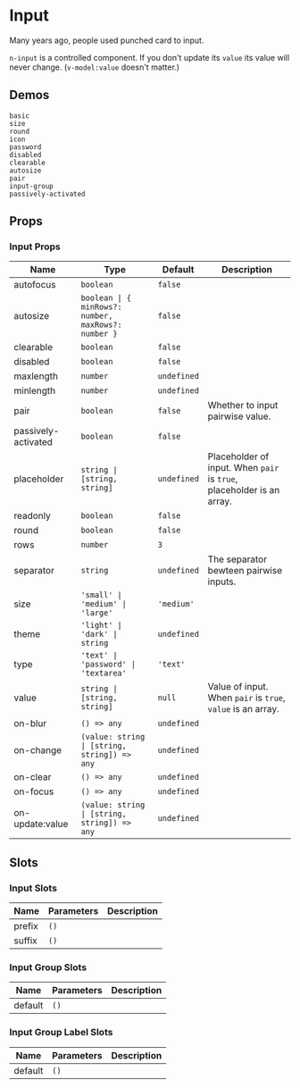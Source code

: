 # Input
Many years ago, people used punched card to input.

<n-alert title="Caveat" type="warning">`n-input` is a controlled component. If you don't update its `value` its value will never change. (`v-model:value` doesn't matter.)</n-alert>

## Demos
```demo
basic
size
round
icon
password
disabled
clearable
autosize
pair
input-group
passively-activated
```

## Props
### Input Props
|Name|Type|Default|Description|
|-|-|-|-|
|autofocus|`boolean`|`false`||
|autosize|`boolean \| { minRows?: number, maxRows?: number }`|`false`||
|clearable|`boolean`|`false`||
|disabled|`boolean`|`false`||
|maxlength|`number`|`undefined`||
|minlength|`number`|`undefined`||
|pair|`boolean`|`false`|Whether to input pairwise value.|
|passively-activated|`boolean`|`false`||
|placeholder|`string \| [string, string]`|`undefined`|Placeholder of input. When `pair` is `true`, placeholder is an array.|
|readonly|`boolean`|`false`||
|round|`boolean`|`false`||
|rows|`number`|`3`||
|separator|`string`|`undefined`|The separator bewteen pairwise inputs.|
|size|`'small' \| 'medium' \| 'large'`|`'medium'`||
|theme|`'light' \| 'dark' \| string`|`undefined`||
|type|`'text' \| 'password' \| 'textarea'`|`'text'`||
|value|`string \| [string, string]`|`null`|Value of input. When `pair` is `true`, `value` is an array.|
|on-blur|`() => any`|`undefined`||
|on-change|`(value: string \| [string, string]) => any`|`undefined`||
|on-clear|`() => any`|`undefined`||
|on-focus|`() => any`|`undefined`||
|on-update:value|`(value: string \| [string, string]) => any`|`undefined`||


## Slots
### Input Slots
|Name|Parameters|Description|
|-|-|-|
|prefix|`()`||
|suffix|`()`||

### Input Group Slots
|Name|Parameters|Description|
|-|-|-|
|default|`()`||

### Input Group Label Slots
|Name|Parameters|Description|
|-|-|-|
|default|`()`||
